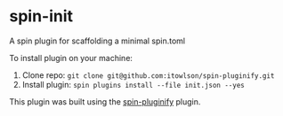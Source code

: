 # spin-init

A spin plugin for scaffolding a minimal spin.toml

To install plugin on your machine:
1. Clone repo: `git clone git@github.com:itowlson/spin-pluginify.git`
2. Install plugin: `spin plugins install --file init.json --yes`




This plugin was built using the [spin-pluginify](https://github.com/itowlson/spin-pluginify) plugin.